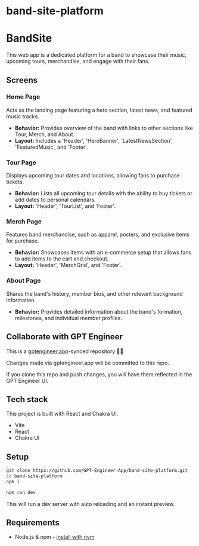 # band-site-platform

# BandSite

This web app is a dedicated platform for a band to showcase their music, upcoming tours, merchandise, and engage with their fans.

## Screens

### Home Page
Acts as the landing page featuring a hero section, latest news, and featured music tracks.

- **Behavior:** Provides overview of the band with links to other sections like Tour, Merch, and About.
- **Layout:** Includes a 'Header', 'HeroBanner', 'LatestNewsSection', 'FeaturedMusic', and 'Footer'.

### Tour Page
Displays upcoming tour dates and locations, allowing fans to purchase tickets.

- **Behavior:** Lists all upcoming tour details with the ability to buy tickets or add dates to personal calendars.
- **Layout:** 'Header', 'TourList', and 'Footer'.

### Merch Page
Features band merchandise, such as apparel, posters, and exclusive items for purchase.

- **Behavior:** Showcases items with an e-commerce setup that allows fans to add items to the cart and checkout.
- **Layout:** 'Header', 'MerchGrid', and 'Footer'.

### About Page
Shares the band's history, member bios, and other relevant background information.

- **Behavior:** Provides detailed information about the band's formation, milestones, and individual member profiles.


## Collaborate with GPT Engineer

This is a [gptengineer.app](https://gptengineer.app)-synced repository 🌟🤖

Changes made via gptengineer.app will be committed to this repo.

If you clone this repo and push changes, you will have them reflected in the GPT Engineer UI.

## Tech stack

This project is built with React and Chakra UI.

- Vite
- React
- Chakra UI

## Setup

```sh
git clone https://github.com/GPT-Engineer-App/band-site-platform.git
cd band-site-platform
npm i
```

```sh
npm run dev
```

This will run a dev server with auto reloading and an instant preview.

## Requirements

- Node.js & npm - [install with nvm](https://github.com/nvm-sh/nvm#installing-and-updating)
